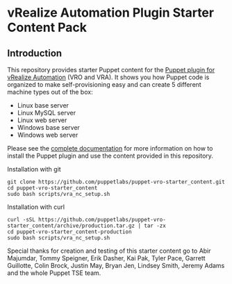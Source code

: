 # vRealize Automation Plugin Starter Content Pack

## Introduction 

This repository provides starter Puppet content for the [Puppet plugin for vRealize Automation](https://solutionexchange.vmware.com/admin/products/133777) (VRO and VRA). It shows you how Puppet code is organized to make self-provisioning easy and can create 5 different machine types out of the box:
- Linux base server
- Linux MySQL server
- Linux web server
- Windows base server
- Windows web server

Please see the [complete documentation](https://docs.puppet.com/pe/latest/vro_intro.html) for more information on how to install the Puppet plugin and use the content provided in this repository.

Installation with git
```
git clone https://github.com/puppetlabs/puppet-vro-starter_content.git
cd puppet-vro-starter_content
sudo bash scripts/vra_nc_setup.sh
```

Installation with curl
```
curl -sSL https://github.com/puppetlabs/puppet-vro-starter_content/archive/production.tar.gz | tar -zx
cd puppet-vro-starter_content-production
sudo bash scripts/vra_nc_setup.sh
```

Special thanks for creation and testing of this starter content go to Abir Majumdar, Tommy Speigner, Erik Dasher, Kai Pak, Tyler Pace, Garrett Guillotte, Colin Brock, Justin May, Bryan Jen, Lindsey Smith, Jeremy Adams and the whole Puppet TSE team.
